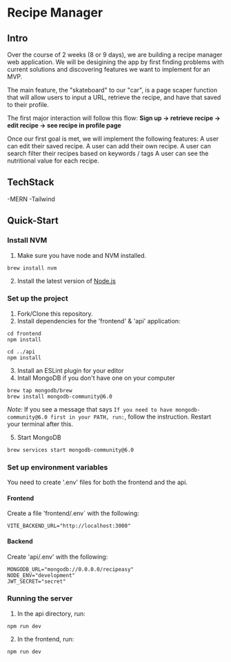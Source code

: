 # Recipe Manager

## Intro

Over the course of 2 weeks (8 or 9 days), we are building a recipe
manager web application. 
We will be desigining the app by first finding problems with current
solutions and discovering features we want to implement for an MVP. 

The main feature, the "skateboard" to our "car", is a page
scaper function that will allow users to input a URL, retrieve the
recipe, and have that saved to their profile. 

The first major interaction will follow this flow:
**Sign up -> retrieve recipe -> edit recipe -> see recipe in profile page**

Once our first goal is met, we will implement the following features:
A user can edit their saved recipe. 
A user can add their own recipe. 
A user can search filter their recipes based on keywords / tags
A user can see the nutritional value for each recipe. 

## TechStack
-MERN
-Tailwind

## Quick-Start

### Install NVM
1. Make sure you have node and NVM installed. 
```
brew install nvm
```
2. Install the latest version of [Node.js](https://nodejs.org/en/)

### Set up the project
1. Fork/Clone this repository.
2. Install dependencies for the 'frontend' & 'api' application: 

```
cd frontend
npm install

cd ../api
npm install
```

3. Install an ESLint plugin for your editor
4. Intall MongoDB if you don't have one on your computer

```
brew tap mongodb/brew
brew install mongodb-community@6.0
```
   _Note:_ If you see a message that says
   `If you need to have mongodb-community@6.0 first in your PATH, run:`, follow
   the instruction. Restart your terminal after this.

5. Start MongoDB

```
brew services start mongodb-community@6.0
```

### Set up environment variables

You need to create '.env' files for both the frontend and the api.

#### Frontend
Create a file 'frontend/.env` with the following:

```
VITE_BACKEND_URL="http://localhost:3000"
```

#### Backend
Create 'api/.env' with the following:

```
MONGODB_URL="mongodb://0.0.0.0/recipeasy"
NODE_ENV="development"
JWT_SECRET="secret"
```

### Running the server

1. In the api directory, run:
```
npm run dev
```
2. In the frontend, run:
```
npm run dev
```

